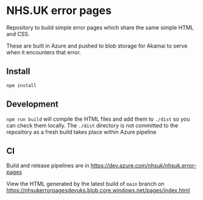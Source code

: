 # NHS.UK error pages

Repository to build simple error pages which share the same simple HTML and CSS.

These are built in Azure and pushed to blob storage for Akamai to serve when it encounters that error.

## Install

`npm install`

## Development

`npm run build` will compile the HTML files and add them to `./dist` so you can check them locally.
The `./dist` directory is not committed to the repository as a fresh build takes place within Azure pipeline

## CI

Build and release pipelines are in https://dev.azure.com/nhsuk/nhsuk.error-pages

View the HTML generated by the latest build of `main` branch on https://nhsukerrorpagesdevuks.blob.core.windows.net/pages/index.html
